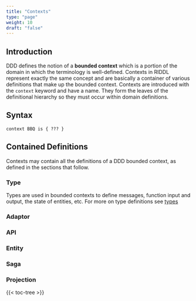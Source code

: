 ```yaml
---
title: "Contexts"
type: "page"
weight: 10 
draft: "false"
---
```

## Introduction
DDD defines the notion of a **bounded context** which is a portion of the domain
in which the terminology is well-defined. Contexts in RIDDL represent exactly
the same concept and are basically a container of various definitions that make up
the bounded context.  Contexts are introduced with the `context` keyword and have a 
name. They form the leaves of the definitional hierarchy so they must occur within 
domain definitions.  

## Syntax
```riddl
context BBQ is { ??? }
```
## Contained Definitions
Contexts may contain all the definitions of a DDD bounded context, as defined in the 
sections that follow.

### Type
Types are used in bounded contexts to define messages, function input and output, 
the state of entities, etc. For more on type definitions see [types](../../../common/types)

### Adaptor

### API

### Entity

### Saga

### Projection

{{< toc-tree >}}